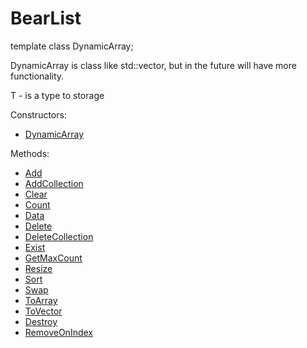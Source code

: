 # BearList

template<typename T> 
class DynamicArray;

DynamicArray is class like std::vector, but in the future will have more functionality.

T - is a type to storage

Constructors:
- [DynamicArray<T>](https://github.com/bastekmisiek02/BearDynamicArray/blob/master/Documentation/Constructors.md)

Methods:
- [Add](https://github.com/bastekmisiek02/BearDynamicArray/blob/master/Documentation/Add.md)
- [AddCollection](https://github.com/bastekmisiek02/BearDynamicArray/blob/master/Documentation/AddCollection.md)
- [Clear](https://github.com/bastekmisiek02/BearDynamicArray/blob/master/Documentation/Clear.md)
- [Count](https://github.com/bastekmisiek02/BearDynamicArray/blob/master/Documentation/Count.md)
- [Data](https://github.com/bastekmisiek02/BearDynamicArray/blob/master/Documentation/Data.md)
- [Delete](https://github.com/bastekmisiek02/BearDynamicArray/blob/master/Documentation/Delete.md)
- [DeleteCollection](https://github.com/bastekmisiek02/BearDynamicArray/blob/master/Documentation/DeleteCollection.md)
- [Exist](https://github.com/bastekmisiek02/BearDynamicArray/blob/master/Documentation/Exist.md)
- [GetMaxCount](https://github.com/bastekmisiek02/BearDynamicArray/blob/master/Documentation/GetMaxCount.md)
- [Resize](https://github.com/bastekmisiek02/BearDynamicArray/blob/master/Documentation/Resize.md)
- [Sort](https://github.com/bastekmisiek02/BearDynamicArray/blob/master/Documentation/Sort.md)
- [Swap](https://github.com/bastekmisiek02/BearDynamicArray/blob/master/Documentation/Swap.md)
- [ToArray](https://github.com/bastekmisiek02/BearDynamicArray/blob/master/Documentation/ToArray.md)
- [ToVector](https://github.com/bastekmisiek02/BearDynamicArray/blob/master/Documentation/ToVector.md)
- [Destroy](https://github.com/bastekmisiek02/BearDynamicArray/blob/master/Documentation/Destroy.md)
- [RemoveOnIndex](https://github.com/bastekmisiek02/BearDynamicArray/blob/master/Documentation/RemoveOnIndex.md)
